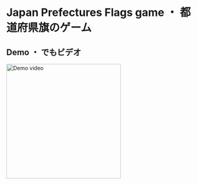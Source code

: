 # Japan Prefectures Flags game ・ 都道府県旗のゲーム

## Demo ・ でもビデオ
<img src="https://github.com/user-attachments/assets/1188256c-5837-4d73-a2ff-0538f1f6a545" alt="Demo video" width="300"/>
